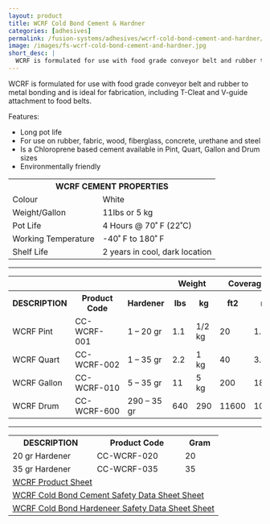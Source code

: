 ```yaml
---
layout: product
title: WCRF Cold Bond Cement & Hardner
categories: [adhesives]
permalink: /fusion-systems/adhesives/wcrf-cold-bond-cement-and-hardner/
image: /images/fs-wcrf-cold-bond-cement-and-hardner.jpg
short_desc: |
  WCRF is formulated for use with food grade conveyor belt and rubber to metal bonding and is ideal for fabrication, including T-Cleat and V-guide attachment to food belts.
---
```


WCRF is formulated for use with food grade conveyor belt and rubber to metal bonding and is ideal for fabrication, including T-Cleat and V-guide attachment to food belts.

Features:
- Long pot life
- For use on rubber, fabric, wood, fiberglass, concrete, urethane and steel
- Is a Chloroprene based cement available in Pint, Quart, Gallon and Drum sizes
- Environmentally friendly

<table>
		<tbody><tr>
			<th colspan="2"><span class="caps"><span class="caps">WCRF</span></span> <span class="caps"><span class="caps">CEMENT</span></span> <span class="caps"><span class="caps">PROPERTIES</span></span></th>
		</tr>
		<tr>
			<td>Colour</td>
			<td>White</td>
		</tr>
		<tr>
			<td>Weight/Gallon</td>
			<td>11lbs or 5 kg</td>
		</tr>
		<tr>
			<td>Pot Life</td>
			<td>4 Hours @ 70˚ F (22˚C)</td>
		</tr>
		<tr>
			<td>Working Temperature</td>
			<td>-40˚ F to 180˚ F</td>
		</tr>
		<tr>
			<td>Shelf Life</td>
			<td>2 years in cool, dark location</td>
		</tr>
	</tbody></table>

  ------

  <table>
		<tbody><tr>
			<th colspan="3">&nbsp;</th>
			<th colspan="2">Weight</th>
			<th colspan="2">Coverage</th>
		</tr>
		<tr>
			<th><span class="caps"><span class="caps">DESCRIPTION</span></span></th>
			<th>Product Code</th>
			<th>Hardener</th>
			<th>lbs</th>
			<th>kg</th>
			<th>ft2</th>
			<th>m</th>
		</tr>
		<tr>
			<td><span class="caps"><span class="caps">WCRF</span></span> Pint</td>
			<td>CC-<span class="caps"><span class="caps">WCRF</span></span>- 001</td>
			<td>1 – 20 gr</td>
			<td>1.1</td>
			<td>1/2 kg</td>
			<td>20</td>
			<td>1.9</td>
		</tr>
		<tr>
			<td><span class="caps"><span class="caps">WCRF</span></span> Quart</td>
			<td>CC-<span class="caps"><span class="caps">WCRF</span></span>-002</td>
			<td>1 – 35 gr</td>
			<td>2.2</td>
			<td>1 kg</td>
			<td>40</td>
			<td>3.7</td>
		</tr>
		<tr>
			<td><span class="caps"><span class="caps">WCRF</span></span> Gallon</td>
			<td>CC-<span class="caps"><span class="caps">WCRF</span></span>-010</td>
			<td>5 – 35 gr</td>
			<td>11</td>
			<td>5 kg</td>
			<td>200</td>
			<td>18.6</td>
		</tr>
		<tr>
			<td><span class="caps"><span class="caps">WCRF</span></span> Drum</td>
			<td>CC-<span class="caps"><span class="caps">WCRF</span></span>-600</td>
			<td>290 – 35 gr</td>
			<td>640</td>
			<td>290</td>
			<td>11600</td>
			<td>1078</td>
		</tr>
	</tbody></table>


  -----


  <table>
		<tbody><tr>
			<th><span class="caps"><span class="caps">DESCRIPTION</span></span></th>
			<th>Product Code</th>
			<th>Gram</th>
		</tr>
		<tr>
			<td>20 gr Hardener</td>
			<td>CC-<span class="caps"><span class="caps">WCRF</span></span>-020</td>
			<td>20</td>
		</tr>
		<tr>
			<td>35 gr Hardener</td>
			<td>CC-<span class="caps"><span class="caps">WCRF</span></span>-035</td>
			<td>35</td>
		</tr>
		<tr>
			<td colspan="3"><a href="http://www.almex.com/file_download/96/WCRF.pdf" class="pdf"><span class="caps">WCRF</span> Product Sheet</a> </td>
		</tr>
		<tr>
			<td colspan="6"><a href="http://www.almex.com/file_download/171" class="pdf"><span class="caps">WCRF</span> Cold Bond Cement Safety Data Sheet Sheet</a> </td>
		</tr>
		<tr>
			<td colspan="6"><a href="http://www.almex.com/file_download/170" class="pdf"><span class="caps">WCRF</span> Cold Bond Hardeneer Safety Data Sheet Sheet</a> </td>
		</tr>
	</tbody></table>
